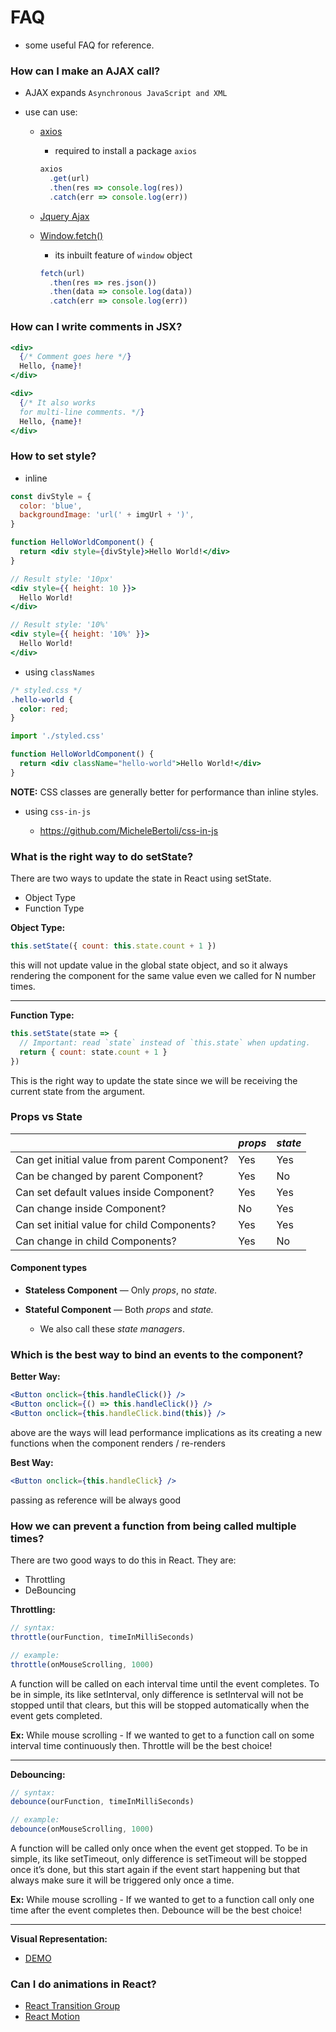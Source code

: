 # FAQ

- some useful FAQ for reference.

### How can I make an AJAX call?

- AJAX expands `Asynchronous JavaScript and XML`

- use can use:

  - [axios](https://github.com/axios/axios)

    - required to install a package `axios`

    ```jsx
    axios
      .get(url)
      .then(res => console.log(res))
      .catch(err => console.log(err))
    ```

  - [Jquery Ajax](https://api.jquery.com/jQuery.ajax/)

  - [Window.fetch()](https://developer.mozilla.org/en-US/docs/Web/API/Fetch_API)

    - its inbuilt feature of `window` object

    ```jsx
    fetch(url)
      .then(res => res.json())
      .then(data => console.log(data))
      .catch(err => console.log(err))
    ```

### How can I write comments in JSX?

```jsx
<div>
  {/* Comment goes here */}
  Hello, {name}!
</div>
```

```jsx
<div>
  {/* It also works
  for multi-line comments. */}
  Hello, {name}!
</div>
```

### How to set style?

- inline

```jsx
const divStyle = {
  color: 'blue',
  backgroundImage: 'url(' + imgUrl + ')',
}

function HelloWorldComponent() {
  return <div style={divStyle}>Hello World!</div>
}
```

```jsx
// Result style: '10px'
<div style={{ height: 10 }}>
  Hello World!
</div>

// Result style: '10%'
<div style={{ height: '10%' }}>
  Hello World!
</div>
```

- using `classNames`

```css
/* styled.css */
.hello-world {
  color: red;
}
```

```jsx
import './styled.css'

function HelloWorldComponent() {
  return <div className="hello-world">Hello World!</div>
}
```

**NOTE:** CSS classes are generally better for performance than inline styles.

- using `css-in-js`

  - https://github.com/MicheleBertoli/css-in-js

### What is the right way to do setState?

There are two ways to update the state in React using setState.

- Object Type
- Function Type

**Object Type:**

```jsx
this.setState({ count: this.state.count + 1 })
```

this will not update value in the global state object, and so it always rendering the component for the same value even we called for N number times.

---

**Function Type:**

```jsx
this.setState(state => {
  // Important: read `state` instead of `this.state` when updating.
  return { count: state.count + 1 }
})
```

This is the right way to update the state since we will be receiving the current state from the argument.

### Props vs State

|                                              | _props_ | _state_ |
| -------------------------------------------- | ------- | ------- |
| Can get initial value from parent Component? | Yes     | Yes     |
| Can be changed by parent Component?          | Yes     | No      |
| Can set default values inside Component?     | Yes     | Yes     |
| Can change inside Component?                 | No      | Yes     |
| Can set initial value for child Components?  | Yes     | Yes     |
| Can change in child Components?              | Yes     | No      |

#### Component types

- **Stateless Component**
  — Only _props_, no _state._

- **Stateful Component**
  — Both _props_ and _state._
  - We also call these _state managers_.

### Which is the best way to bind an events to the component?

**Better Way:**

```jsx
<Button onclick={this.handleClick()} />
<Button onclick={() => this.handleClick()} />
<Button onclick={this.handleClick.bind(this)} />
```

above are the ways will lead performance implications as its creating a new functions when the component renders / re-renders

**Best Way:**

```jsx
<Button onclick={this.handleClick} />
```

passing as reference will be always good

### How we can prevent a function from being called multiple times?

There are two good ways to do this in React. They are:

- Throttling
- DeBouncing

**Throttling:**

```jsx
// syntax:
throttle(ourFunction, timeInMilliSeconds)

// example:
throttle(onMouseScrolling, 1000)
```

A function will be called on each interval time until the event completes.
To be in simple, its like setInterval, only difference is setInterval will not be stopped until that clears, but this will be stopped automatically when the event gets completed.

**Ex:** While mouse scrolling - If we wanted to get to a function call on some interval time continuously then. Throttle will be the best choice!

---

**Debouncing:**

```jsx
// syntax:
debounce(ourFunction, timeInMilliSeconds)

// example:
debounce(onMouseScrolling, 1000)
```

A function will be called only once when the event get stopped.
To be in simple, its like setTimeout, only difference is setTimeout will be stopped once it’s done, but this start again if the event start happening but that always make sure it will be triggered only once a time.

**Ex:** While mouse scrolling - If we wanted to get to a function call only one time after the event completes then. Debounce will be the best choice!

---

**Visual Representation:**

- [DEMO](http://demo.nimius.net/debounce_throttle/)

### Can I do animations in React?

- [React Transition Group](https://reactcommunity.org/react-transition-group/)
- [React Motion](https://github.com/chenglou/react-motion)
